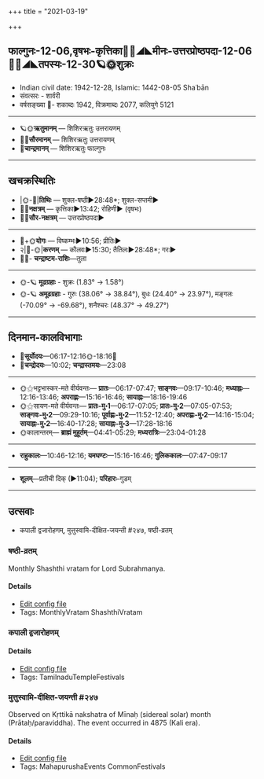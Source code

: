 +++
title = "2021-03-19"

+++
## फाल्गुनः-12-06,वृषभः-कृत्तिका🌛🌌◢◣मीनः-उत्तरप्रोष्ठपदा-12-06🌌🌞◢◣तपस्यः-12-30🪐🌞शुक्रः
- Indian civil date: 1942-12-28, Islamic: 1442-08-05 Shaʿbān
- संवत्सरः - शार्वरी
- वर्षसङ्ख्या 🌛- शकाब्दः 1942, विक्रमाब्दः 2077, कलियुगे 5121
___________________
- 🪐🌞**ऋतुमानम्** — शिशिरऋतुः उत्तरायणम्
- 🌌🌞**सौरमानम्** — शिशिरऋतुः उत्तरायणम्
- 🌛**चान्द्रमानम्** — शिशिरऋतुः फाल्गुनः
___________________


## खचक्रस्थितिः
- |🌞-🌛|**तिथिः** — शुक्ल-षष्ठी►28:48*; शुक्ल-सप्तमी►  
- 🌌🌛**नक्षत्रम्** — कृत्तिका►13:42; रोहिणी► (वृषभः)  
- 🌌🌞**सौर-नक्षत्रम्** — उत्तरप्रोष्ठपदा►  
___________________
- 🌛+🌞**योगः** — विष्कम्भः►10:56; प्रीतिः►  
- २|🌛-🌞|**करणम्** — कौलवः►15:30; तैतिलः►28:48*; गरः►  
- 🌌🌛- **चन्द्राष्टम-राशिः**—तुला  
___________________
- 🌞-🪐 **मूढग्रहाः** - शुक्रः (1.83° → 1.58°)
- 🌞-🪐 **अमूढग्रहाः** - गुरुः (38.06° → 38.84°), बुधः (24.40° → 23.97°), मङ्गलः (-70.09° → -69.68°), शनैश्चरः (48.37° → 49.27°)
___________________


## दिनमान-कालविभागाः
- 🌅**सूर्योदयः**—06:17-12:16🌞️-18:16🌇  
- 🌛**चन्द्रोदयः**—10:02; **चन्द्रास्तमयः**—23:08  
___________________
- 🌞⚝भट्टभास्कर-मते वीर्यवन्तः— **प्रातः**—06:17-07:47; **साङ्गवः**—09:17-10:46; **मध्याह्नः**—12:16-13:46; **अपराह्णः**—15:16-16:46; **सायाह्नः**—18:16-19:46  
- 🌞⚝सायण-मते वीर्यवन्तः— **प्रातः-मु॰1**—06:17-07:05; **प्रातः-मु॰2**—07:05-07:53; **साङ्गवः-मु॰2**—09:29-10:16; **पूर्वाह्णः-मु॰2**—11:52-12:40; **अपराह्णः-मु॰2**—14:16-15:04; **सायाह्नः-मु॰2**—16:40-17:28; **सायाह्नः-मु॰3**—17:28-18:16  
- 🌞कालान्तरम्— **ब्राह्मं मुहूर्तम्**—04:41-05:29; **मध्यरात्रिः**—23:04-01:28  
___________________
- **राहुकालः**—10:46-12:16; **यमघण्टः**—15:16-16:46; **गुलिककालः**—07:47-09:17  
___________________
- **शूलम्**—प्रतीची दिक् (►11:04); **परिहारः**–गुडम्  
___________________

## उत्सवाः
- कपाली द्वजारोहणम्, मुत्तुस्वामि-दीक्षित-जयन्ती #२४७, षष्ठी-व्रतम्
### षष्ठी-व्रतम्

Monthly Shashthi vratam for Lord Subrahmanya.

#### Details
- [Edit config file](https://github.com/jyotisham/adyatithi/tree/master/devatA/kaumAra/description_only/SaSThI-vratam.toml)
- Tags: MonthlyVratam ShashthiVratam


### कपाली द्वजारोहणम्



#### Details
- [Edit config file](https://github.com/jyotisham/adyatithi/tree/master/temples/Tamil/relative_event/kar2pagAmbAL%E2%80%93kapAlIzvarar%20tirukkalyANam/offset__-9/kapAlI%20dvajArOhaNam.toml)
- Tags: TamilnaduTempleFestivals


### मुत्तुस्वामि-दीक्षित-जयन्ती #२४७

Observed on Kṛttikā nakshatra of Mīnaḥ (sidereal solar) month (Prātaḥ/paraviddha). The event occurred in 4875 (Kali era).  


#### Details
- [Edit config file](https://github.com/jyotisham/adyatithi/tree/master/mahApuruSha/sangIta-kRt/sidereal_solar_month/nakshatra/12/03/muttusvAmI~dIkSita~jayantI.toml)
- Tags: MahapurushaEvents CommonFestivals


